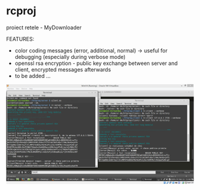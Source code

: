# rcproj
proiect retele - MyDownloader

FEATURES:
- color coding messages (error, additional, normal) -> useful for debugging (especially during verbose mode)
- openssl rsa encryption - public key exchange between server and client, encrypted messages afterwards
- to be added ...

![Alt text](/screenshot-rc.png?raw=true "during execution")
